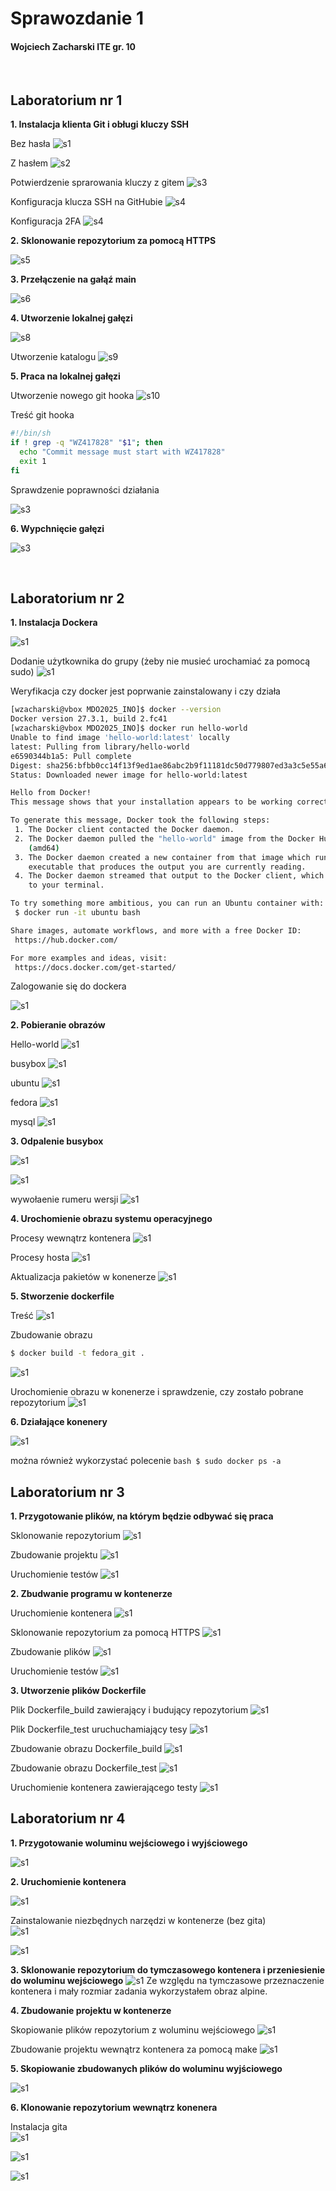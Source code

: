 # Sprawozdanie 1
#### Wojciech Zacharski ITE gr. 10

<br>

## Laboratorium nr 1

**1. Instalacja klienta Git i obługi kluczy SSH**

Bez hasła
![s1](../Sprawozdanie1/Sprawozdanie1_img/s1_1.png)

Z hasłem
![s2](../Sprawozdanie1/Sprawozdanie1_img/s1_2.png)

Potwierdzenie sprarowania kluczy z gitem
![s3](../Sprawozdanie1/Sprawozdanie1_img/s1_3.png)

Konfiguracja klucza SSH na GitHubie
![s4](../Sprawozdanie1/Sprawozdanie1_img/s1_4.png)

Konfiguracja 2FA
![s4](../Sprawozdanie1/Sprawozdanie1_img/s1_5.png)

**2. Sklonowanie repozytorium za pomocą HTTPS**

![s5](../Sprawozdanie1/Sprawozdanie1_img/s1_6.png)

**3. Przełączenie na gałąź main**

![s6](../Sprawozdanie1/Sprawozdanie1_img/s1_7.png)


**4. Utworzenie lokalnej gałęzi**

![s8](../Sprawozdanie1/Sprawozdanie1_img/s1_8.png)

Utworzenie katalogu
![s9](../Sprawozdanie1/Sprawozdanie1_img/s1_9.png)


**5. Praca na lokalnej gałęzi**

Utworzenie nowego git hooka
![s10](../Sprawozdanie1/Sprawozdanie1_img/s1_10.png)

Treść git hooka
```bash
#!/bin/sh
if ! grep -q "WZ417828" "$1"; then
  echo "Commit message must start with WZ417828"
  exit 1
fi
```
Sprawdzenie poprawności działania

![s3](../Sprawozdanie1/Sprawozdanie1_img/s1_13.png)

**6. Wypchnięcie gałęzi**

![s3](../Sprawozdanie1/Sprawozdanie1_img/s1_12.png)


<br>

## Laboratorium nr 2

**1. Instalacja Dockera**

![s1](../Sprawozdanie1/Sprawozdanie2_img/s2_1.png)

Dodanie użytkownika do grupy (żeby nie musieć urochamiać za pomocą sudo)
![s1](../Sprawozdanie1/Sprawozdanie2_img/s2_2.png)

Weryfikacja czy docker jest poprwanie zainstalowany i czy działa 
```bash
[wzacharski@vbox MDO2025_INO]$ docker --version
Docker version 27.3.1, build 2.fc41
[wzacharski@vbox MDO2025_INO]$ docker run hello-world
Unable to find image 'hello-world:latest' locally
latest: Pulling from library/hello-world
e6590344b1a5: Pull complete 
Digest: sha256:bfbb0cc14f13f9ed1ae86abc2b9f11181dc50d779807ed3a3c5e55a6936dbdd5
Status: Downloaded newer image for hello-world:latest

Hello from Docker!
This message shows that your installation appears to be working correctly.

To generate this message, Docker took the following steps:
 1. The Docker client contacted the Docker daemon.
 2. The Docker daemon pulled the "hello-world" image from the Docker Hub.
    (amd64)
 3. The Docker daemon created a new container from that image which runs the
    executable that produces the output you are currently reading.
 4. The Docker daemon streamed that output to the Docker client, which sent it
    to your terminal.

To try something more ambitious, you can run an Ubuntu container with:
 $ docker run -it ubuntu bash

Share images, automate workflows, and more with a free Docker ID:
 https://hub.docker.com/

For more examples and ideas, visit:
 https://docs.docker.com/get-started/
```

Zalogowanie się do dockera

![s1](../Sprawozdanie1/Sprawozdanie2_img/s2_3.png)

**2. Pobieranie obrazów**

Hello-world
![s1](../Sprawozdanie1/Sprawozdanie2_img/s2_4.png)

busybox
![s1](../Sprawozdanie1/Sprawozdanie2_img/s2_5.png)

ubuntu
![s1](../Sprawozdanie1/Sprawozdanie2_img/s2_6.png)

fedora
![s1](../Sprawozdanie1/Sprawozdanie2_img/s2_7.png)

mysql
![s1](../Sprawozdanie1/Sprawozdanie2_img/s2_8.png)

**3. Odpalenie busybox**

![s1](../Sprawozdanie1/Sprawozdanie2_img/s2_9.png)

![s1](../Sprawozdanie1/Sprawozdanie2_img/s2_10.png)

wywołaenie rumeru wersji
![s1](../Sprawozdanie1/Sprawozdanie2_img/s2_11.png)

**4. Urochomienie obrazu systemu operacyjnego**

Procesy wewnątrz kontenera
![s1](../Sprawozdanie1/Sprawozdanie2_img/s2_12.png)

Procesy hosta
![s1](../Sprawozdanie1/Sprawozdanie2_img/s2_13.png)

Aktualizacja pakietów w konenerze
![s1](../Sprawozdanie1/Sprawozdanie2_img/s2_14.png)



**5. Stworzenie dockerfile**

Treść
![s1](../Sprawozdanie1/Sprawozdanie2_img/s2_15.png)


Zbudowanie obrazu
```bash
$ docker build -t fedora_git .
```

![s1](../Sprawozdanie1/Sprawozdanie2_img/s2_16.png)

Urochomienie obrazu w konenerze i sprawdzenie, czy zostało pobrane repozytorium
![s1](../Sprawozdanie1/Sprawozdanie2_img/s2_17.png)

**6. Działające konenery**

![s1](../Sprawozdanie1/Sprawozdanie2_img/s2_18.png)

można również wykorzystać polecenie ```bash
$ sudo docker ps -a```

## Laboratorium nr 3

**1. Przygotowanie plików, na którym będzie odbywać się praca**

Sklonowanie repozytorium
![s1](../Sprawozdanie1/Sprawozdanie3_img/s3_1.png)

Zbudowanie projektu
![s1](../Sprawozdanie1/Sprawozdanie3_img/s3_2.png)

Uruchomienie testów
![s1](../Sprawozdanie1/Sprawozdanie3_img/s3_3.png)

**2. Zbudwanie programu w kontenerze**

Uruchomienie kontenera
![s1](../Sprawozdanie1/Sprawozdanie3_img/s3_4.png)

Sklonowanie repozytorium za pomocą HTTPS
![s1](../Sprawozdanie1/Sprawozdanie3_img/s3_5.png)

Zbudowanie plików
![s1](../Sprawozdanie1/Sprawozdanie3_img/s3_6.png)

Uruchomienie testów
![s1](../Sprawozdanie1/Sprawozdanie3_img/s3_7.png)


**3. Utworzenie plików Dockerfile**

Plik Dockerfile_build zawierający i budujący repozytorium
![s1](../Sprawozdanie1/Sprawozdanie3_img/s3_8.png)

Plik Dockerfile_test uruchuchamiający tesy
![s1](../Sprawozdanie1/Sprawozdanie3_img/s3_9.png)

Zbudowanie obrazu Dockerfile_build
![s1](../Sprawozdanie1/Sprawozdanie3_img/s3_10.png)

Zbudowanie obrazu Dockerfile_test
![s1](../Sprawozdanie1/Sprawozdanie3_img/s3_11.png)

Uruchomienie kontenera zawierającego testy
![s1](../Sprawozdanie1/Sprawozdanie3_img/s3_12.png)

## Laboratorium nr 4

**1. Przygotowanie woluminu wejściowego i wyjściowego**

![s1](../Sprawozdanie1/Sprawozdanie4_img/s4_1.png)

**2. Uruchomienie kontenera**

![s1](../Sprawozdanie1/Sprawozdanie4_img/s4_2.png)

Zainstalowanie niezbędnych narzędzi w kontenerze (bez gita)
<br>
![s1](../Sprawozdanie1/Sprawozdanie4_img/s4_3.png)

![s1](../Sprawozdanie1/Sprawozdanie4_img/s4_4.png)

**3. Sklonowanie repozytorium do tymczasowego kontenera i przeniesienie do woluminu wejściowego**
![s1](../Sprawozdanie1/Sprawozdanie4_img/s4_5.png)
Ze względu na tymczasowe przeznaczenie kontenera i mały rozmiar zadania wykorzystałem obraz alpine.

**4. Zbudowanie projektu w kontenerze**

Skopiowanie plików repozytorium z woluminu wejściowego 
![s1](../Sprawozdanie1/Sprawozdanie4_img/s4_6.png)

Zbudowanie projektu wewnątrz kontenera za pomocą make
![s1](../Sprawozdanie1/Sprawozdanie4_img/s4_7.png)


**5. Skopiowanie zbudowanych plików do woluminu wyjściowego**

![s1](../Sprawozdanie1/Sprawozdanie4_img/s4_8.png)

**6. Klonowanie repozytorium wewnątrz konenera**

Instalacja gita
<br>
![s1](../Sprawozdanie1/Sprawozdanie4_img/s4_9.png)


![s1](../Sprawozdanie1/Sprawozdanie4_img/s4_10.png)

![s1](../Sprawozdanie1/Sprawozdanie4_img/s4_11.png)